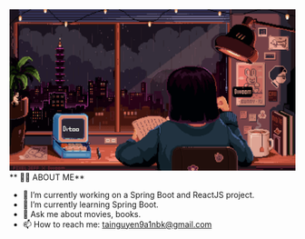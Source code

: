 <img src="assets/4.gif"/>
** 👨‍💻 ABOUT ME**

-   🔭 I’m currently working on a Spring Boot and ReactJS project.
-   🌱 I’m currently learning Spring Boot.
-   💬 Ask me about movies, books.
-   📫 How to reach me: tainguyen9a1nbk@gmail.com
